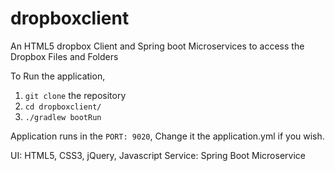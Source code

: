 # dropboxclient
An HTML5 dropbox Client and Spring boot Microservices to access the Dropbox Files and Folders

To Run the application, 
1. `git clone` the repository
2. `cd dropboxclient/`
3. `./gradlew bootRun`

Application runs in the `PORT: 9020`, Change it the application.yml if you wish.

UI: HTML5, CSS3, jQuery, Javascript
Service: Spring Boot Microservice
